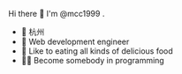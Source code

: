 Hi there 👋 I'm @mcc1999 .

- 📍 杭州
- 🍉 Web development engineer
- 🍗 Like to eating all kinds of delicious food
- 🦸‍♂️ Become somebody in programming

<!---
mcc1999/mcc1999 is a ✨ special ✨ repository because its `README.md` (this file) appears on your GitHub profile.
You can click the Preview link to take a look at your changes.
--->

